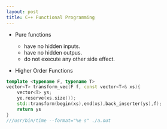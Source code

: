 ```yaml
---
layout: post
title: C++ Functional Programming 
---
```


- Pure functions
    - have no hidden inputs.
    - have no hidden outpus.
    - do not execute any other side effect.

- Higher Order Functions

```cpp
template <typename F, typename T>
vector<T> transform_vec(F f, const vector<T>& xs){
    vector<T> ys;
    ye.reserve(xs.size());
    std::transform(begin(xs),end(xs),back_inserter(ys),f);
    return ys
}
///usr/bin/time --format="%e s" ./a.out
```